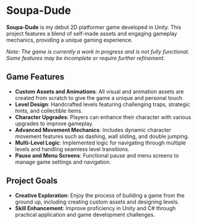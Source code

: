 # Soupa-Dude

**Soupa-Dude** is my debut 2D platformer game developed in Unity. This project features a blend of self-made assets and engaging gameplay mechanics, providing a unique gaming experience.

*Note: The game is currently a work in progress and is not fully functional. Some features may be incomplete or require further refinement.*

## Game Features

- **Custom Assets and Animations**: All visual and animation assets are created from scratch to give the game a unique and personal touch.
- **Level Design**: Handcrafted levels featuring challenging traps, strategic hints, and collectible items.
- **Character Upgrades**: Players can enhance their character with various upgrades to improve gameplay.
- **Advanced Movement Mechanics**: Includes dynamic character movement features such as dashing, wall sliding, and double jumping.
- **Multi-Level Logic**: Implemented logic for navigating through multiple levels and handling seamless level transitions.
- **Pause and Menu Screens**: Functional pause and menu screens to manage game settings and navigation.

## Project Goals

- **Creative Exploration**: Enjoy the process of building a game from the ground up, including creating custom assets and designing levels.
- **Skill Enhancement**: Improve proficiency in Unity and C# through practical application and game development challenges.